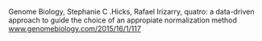 
Genome Biology, Stephanie C .Hicks, Rafael Irizarry, quatro: a data-driven approach to guide the choice of an appropiate normalization method
www.genomebiology.com/2015/16/1/117

